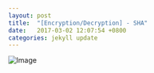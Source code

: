 ```yaml
---
layout: post
title:  "[Encryption/Decryption] - SHA"
date:   2017-03-02 12:07:54 +0800
categories: jekyll update
---
```



![Image](https://leedefu.github.io/pages/images/vim_header.gif)



